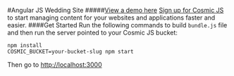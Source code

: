 #Angular JS Wedding Site
#####[View a demo here](http://tonyspiro.com/dev/cosmicjs-examples/angular/wedding-website/)
[Sign up for Cosmic JS](https://cosmicjs.com/) to start managing content for your websites and applications faster and easier.
####Get Started
Run the following commands to build `bundle.js` file and then run the server pointed to your Cosmic JS bucket:
```
npm install
COSMIC_BUCKET=your-bucket-slug npm start
```
Then go to [http://localhost:3000](http://localhost:3000)
